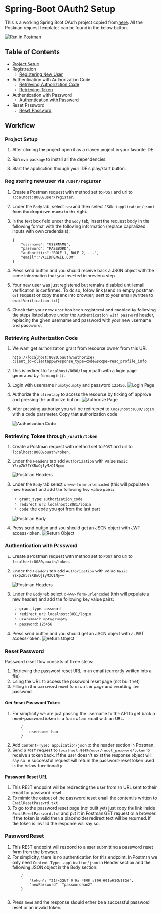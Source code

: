 # Spring-Boot OAuth2 Setup 

This is a working Spring Boot OAuth project copied from [here](https://howtodoinjava.com/spring5/security5/oauth2-auth-server/). All the Postman request templates can be found in the below button. 

[![Run in Postman](https://run.pstmn.io/button.svg)](https://app.getpostman.com/run-collection/dc698c270689a25bc286)

## Table of Contents
- [Project Setup](#project-setup)
- Registration
    - [Registering New User](#registering-new-user-via-userregister)
- Authentication with Authorization Code
    - [Retrieving Authorization Code](#retrieving-authorization-code)
    - [Retrieving Token](#retrieving-token-through-oauthtoken)
- Authentication with Password
    - [Authentication with Password](#authentication-with-password)
- Reset Password
    - [Reset Password](#reset-password)
## Workflow

### Project Setup
1. After cloning the project open it as a maven project in your favorite IDE.

2. Run `mvn package` to install all the dependencies.

3. Start the application through your IDE's play/start button.

### Registering new user via `/user/register`
1. Create a Postman request with method set to `POST` and url to `localhost:8080/user/register`.

2. Under the `Body` tab, select `raw` and then select `JSON (application/json)` from the dropdown menu to the right.

3. In the text box field under the `Body` tab, insert the request body in the following format with the following information (replace capitalized inputs with own credentials):
    ```
    {
        "username": "USERNAME",
        "password": "PASSWORD",
        "authorities":"ROLE_1, ROLE_2, ...",
        "email":"VALID@EMAIL.COM"
    }
    ```
4. Press send button and you should receive back a JSON object with the same information that you inserted in previous step.

5. Your new user was just registered but remains disabled until email verification is confirmed.  To do so, follow link (send an empty postman `GET` request or copy the link into browser) sent to your email (written to `emailVerification.txt`)

6. Check that your new user has been registered and enabled by following the steps listed above under the `Authentication with password` header, replacing the given username and password with your new username and password.

### Retrieving Authorization Code
1. We want get authorization grant from resource owner from this URL 
    ```
    http://localhost:8080/oauth/authorize?client_id=clientapp&response_type=code&scope=read_profile_info
    ```
2. This is redirect to `localhost/8080/login` path with a login page generated by `formLogin()`.

3. Login with username `humptydumpty` and password `123456`. 
    ![Login Page](img/login-screen.png)

4. Authorize the `clientapp` to access the resource by ticking off approve and pressing the authorize button.
    ![Authorize Page](img/authorize-screen.png)

5. After pressing authorize you will be redirected to `localhost:8080/login` with a code parameter. Copy that authorization code.

    ![Authorization Code](img/auth-code.png)

### Retrieving Token through `/oauth/token`
1. Create a Postman request with method set to `POST` and url to `localhost:8080/ouath/token`.

2. Under the `Headers` tab add `Authorization` with value `Basic Y2xpZW50YXBwOjEyMzQ1Ng==`

    ![Postman Headers](img/postman-headers.png)

3. Under the `Body` tab select `x-www-form-urlencoded` (this will populate a new header) and add the following key value pairs:
    - `grant_type`: `authorization_code`
    - `redirect_uri`: `localhost:8081/login`
    - `code`: the code you got from the last part

    ![Postman Body](img/postman-body.png)

4. Press send button and you should get an JSON object with JWT access-token.
    ![Return Object](img/return-object.png)

### Authentication with Password
1. Create a Postman request with method set to `POST` and url to `localhost:8080/ouath/token`.

2. Under the `Headers` tab add `Authorization` with value `Basic Y2xpZW50YXBwOjEyMzQ1Ng==`

    ![Postman Headers](img/auth-password.png)

3. Under the `Body` tab select `x-www-form-urlencoded` (this will populate a new header) and add the following key value pairs:
    - `grant_type`: `password`
    - `redirect_uri`: `localhost:8081/login`
    - `username`: `humptygrumpty`
    - `password`: `123456`

4. Press send button and you should get an JSON object with a JWT access-token.
    ![Return Object](img/return-object.png)


### Reset Password

Password reset flow consists of three steps:
1. Retrieving the password reset URL in an email (currently written into a file)
2. Using the URL to access the password reset page (not built yet)
3. Filling in the password reset form on the page and resetting the password

#### Get Reset Password Token

1. For simplicity we are just passing the username to the API to get back a reset-password token in a form of an email with an URL.
    ```
        {
            username: han
        }
    ```
2. Add `Content-Type: application/json` to the header section in Postman.
3. Send a `POST` request to `localhost:8080/user/reset_password/token` to receive a token back. If the user doesn't exist the response object will say so. A successful request will return the password-reset token used in the below functionality.
#### Password Reset URL

1. This REST endpoint will be redirecting the user from an URL sent to their email for password reset.
2. To mimic the output of the password reset email the content is written to `EmailResetPasswrd.txt`
3. To go to the password reset page (not built yet) just copy the link inside `EmailResetPassword.txt` and put it in Postman GET request or a browser. If the token is valid then a placeholder redirect text will be returned. If the token is invalid the response will say so.

### Password Reset

1. This REST endpoint will respond to a user submitting a password reset form from the browser.
2. For simplicity, there is no authentication for this endpoint. In Postman we only need `Content-Type: application/json` in Header section and the following JSON object in the Body section:
    ```
        {
        	"token": "21fc22b7-0f9a-4508-a806-601e619b852d",
        	"newPassword": "passwordhan2"
        }
            
   ```
3. Press `Send` and the response should either be a successful password reset or an invalid token.
